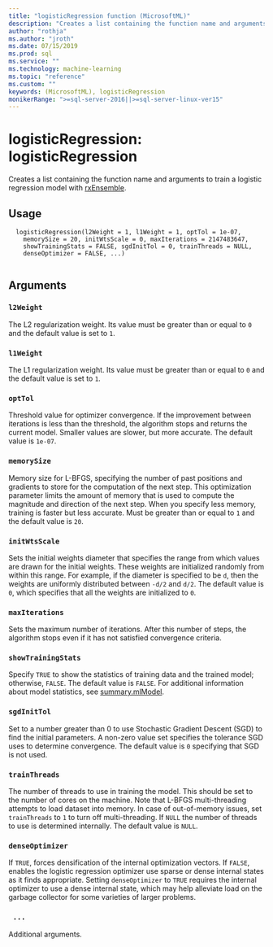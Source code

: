 ```yaml
---
title: "logisticRegression function (MicrosoftML)"
description: "Creates a list containing the function name and arguments to train a logistic regression model with rxEnsemble."
author: "rothja"
ms.author: "jroth"
ms.date: 07/15/2019
ms.prod: sql
ms.service: ""
ms.technology: machine-learning
ms.topic: "reference"
ms.custom: ""
keywords: (MicrosoftML), logisticRegression
monikerRange: ">=sql-server-2016||>=sql-server-linux-ver15"
---
```

 
 
 # logisticRegression: logisticRegression 
 
 
Creates a list containing the function name and arguments to train a
 logistic regression model with [rxEnsemble](rxEnsemble.md).
 
 
 ## Usage

```   
  logisticRegression(l2Weight = 1, l1Weight = 1, optTol = 1e-07,
    memorySize = 20, initWtsScale = 0, maxIterations = 2147483647,
    showTrainingStats = FALSE, sgdInitTol = 0, trainThreads = NULL,
    denseOptimizer = FALSE, ...)
 
```
 
 ## Arguments

   
  
 ### `l2Weight`
 The L2 regularization weight. Its value must be greater than  or equal to `0` and the default value is set to `1`. 
  
  
  
 ### `l1Weight`
 The L1 regularization weight. Its value must be greater than  or equal to `0` and the default value is set to `1`. 
  
  
  
 ### `optTol`
 Threshold value for optimizer convergence. If the improvement between iterations is less than the threshold, the algorithm stops and returns the current model. Smaller values are slower, but more accurate. The default value is `1e-07`. 
  
  
  
 ### `memorySize`
 Memory size for L-BFGS, specifying the number of past positions and gradients to store for the computation of the next step. This optimization parameter limits the amount of memory that is used to compute the magnitude and direction of the next step. When you specify less memory,  training is faster but less accurate. Must be greater than or equal to  `1` and the default value is `20`. 
  
  
  
 ### `initWtsScale`
 Sets the initial weights diameter that specifies  the range from which values are drawn for the initial weights. These   weights are initialized randomly from within this range. For  example, if the diameter is specified to be `d`, then the weights  are uniformly distributed between `-d/2` and `d/2`. The default value is `0`, which specifies that all the weights are  initialized to `0`. 
  
  
  
 ### `maxIterations`
 Sets the maximum number of iterations. After this number  of steps, the algorithm stops even if it has not satisfied convergence criteria. 
  
  
  
 ### `showTrainingStats`
 Specify `TRUE` to show the statistics of  training data and the trained model; otherwise, `FALSE`. The  default value is `FALSE`. For additional information about model  statistics, see [summary.mlModel](mlModel.md). 
  
  
  
 ### `sgdInitTol`
 Set to a number greater than 0 to use Stochastic Gradient Descent (SGD) to find the initial parameters. A non-zero value  set specifies the tolerance SGD uses to determine convergence. The default value is `0` specifying that SGD is not used. 
  
  
  
 ### `trainThreads`
 The number of threads to use in training the model.  This should be set to the number of cores on the machine. Note that  L-BFGS multi-threading attempts to load dataset into memory. In case of out-of-memory issues, set `trainThreads` to `1` to turn off multi-threading. If `NULL` the number of threads to use is determined internally. The default value is `NULL`. 
  
  
  
 ### `denseOptimizer`
 If `TRUE`, forces densification of the internal optimization vectors. If `FALSE`, enables the logistic regression  optimizer use sparse or dense internal states as it finds appropriate.   Setting `denseOptimizer` to `TRUE` requires the internal  optimizer to use a dense internal state, which may help alleviate load  on the garbage collector for some varieties of larger problems. 
  
  
  
 ### ` ...`
 Additional arguments. 
  
 
 
 
